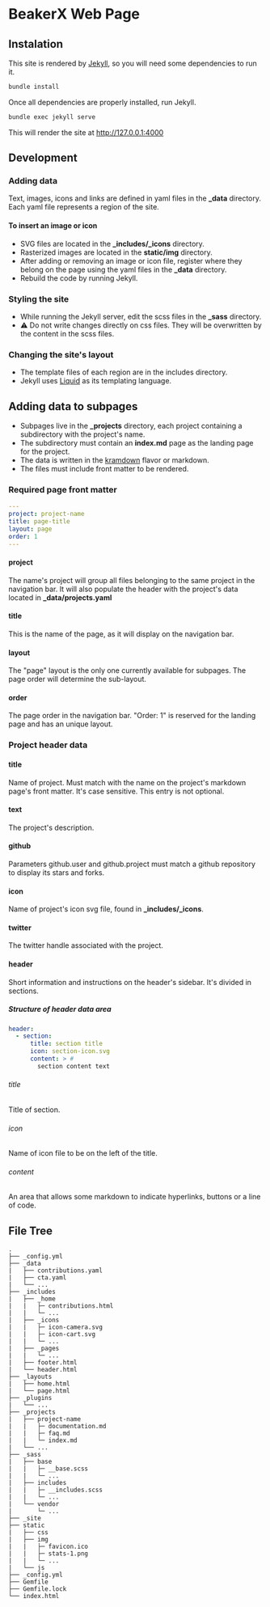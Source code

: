 # BeakerX Web Page

## Instalation

This site is rendered by [Jekyll](https://jekyllrb.com), so you will need some dependencies to run it.

```bash
bundle install
```

Once all dependencies are properly installed, run Jekyll.

```bash
bundle exec jekyll serve
```

 This will render the site at http://127.0.0.1:4000

 ## Development
 ### Adding data
 Text, images, icons and links are defined in yaml files in the **_data** directory.
 Each yaml file represents a region of the site.

 #### To insert an image or icon
 - SVG files are located in the **_includes/_icons** directory.
 - Rasterized images are located in the **static/img** directory.
 - After adding or removing an image or icon file, register where they belong on the page using the yaml files in the **_data** directory.
 - Rebuild the code by running Jekyll.

 ### Styling the site
 - While running the Jekyll server, edit the scss files in the **_sass** directory.
 - :warning: Do not write changes directly on css files. They will be overwritten by the content in the scss files.

 ### Changing the site's layout
 - The template files of each region are in the includes directory.
 - Jekyll uses [Liquid](https://shopify.github.io/liquid) as its templating language.

## Adding data to subpages

- Subpages live in the **_projects** directory, each project containing a subdirectory with the project's name.
- The subdirectory must contain an **index.md** page as the landing page for the project.
- The data is written in the [kramdown](https://kramdown.gettalong.org/) flavor or markdown.
- The files must include front matter to be rendered.

### Required page front matter

```yaml
---
project: project-name
title: page-title
layout: page
order: 1
---
```
#### project
The name's project will group all files belonging to the same project in the navigation bar. It will also populate the header with the project's data located in **_data/projects.yaml**

#### title
This is the name of the page, as it will display on the navigation bar.

#### layout
The "page" layout is the only one currently available for subpages. The page order will determine the sub-layout.

#### order
The page order in the navigation bar. "Order: 1" is reserved for the landing page and has an unique layout.

### Project header data

#### title
Name of project. Must match with the name on the project's markdown page's front matter. It's case sensitive. This entry is not optional.

#### text
The project's description.

#### github
Parameters github.user and github.project must match a github repository to display its stars and forks.

#### icon
Name of project's icon svg file, found in **_includes/_icons**.

#### twitter
The twitter handle associated with the project.

#### header
Short information and instructions on the header's sidebar. It's divided in sections.

##### Structure of header data area

```yaml
header:
  - section:
      title: section title
      icon: section-icon.svg
      content: > #
        section content text
```

###### title
Title of section.

###### icon
Name of icon file to be on the left of the title.

###### content
An area that allows some markdown to indicate hyperlinks, buttons or a line of code.

## File Tree

```
.
├── _config.yml
├── _data
|   ├── contributions.yaml
|   ├── cta.yaml
|   └── ...
├── _includes
|   ├── _home
|   |   ├─ contributions.html
|   |   └─ ...
|   ├── _icons
|   |   ├─ icon-camera.svg
|   |   ├─ icon-cart.svg
|   |   └─ ...
|   ├── _pages
|   |   └─ ...
|   ├── footer.html
|   └── header.html
├── _layouts
|   ├── home.html
|   └── page.html
├── _plugins
|   └── ...
├── _projects
|   ├── project-name
|   |   ├─ documentation.md
|   |   ├─ faq.md
|   |   └─ index.md
|   └── ...
├── _sass
|   ├── base
|   |   ├─ __base.scss
|   |   └─ ...
|   ├── includes
|   |   ├─ __includes.scss
|   |   └─ ...
|   └── vendor
|       └─ ...
├── _site
├── static
|   ├── css
|   ├── img
|   |   ├─ favicon.ico
|   |   ├─ stats-1.png
|   |   └─ ...
|   └── js
├── _config.yml
├── Gemfile
├── Gemfile.lock
└── index.html
```

